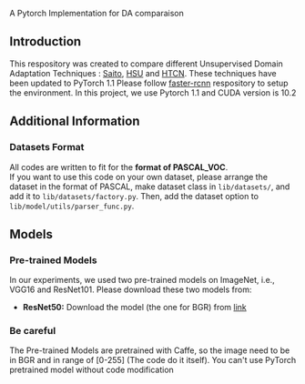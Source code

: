A Pytorch Implementation for DA comparaison

## Introduction
This respository was created to compare different Unsupervised Domain Adaptation Techniques : [Saito](https://github.com/VisionLearningGroup/DA_Detection), [HSU](https://github.com/kevinhkhsu/DA_detection) and [HTCN](https://github.com/chaoqichen/HTCN).
These techniques have been updated to PyTorch 1.1
Please follow [faster-rcnn](https://github.com/jwyang/faster-rcnn.pytorch/tree/pytorch-1.0) respository to setup the environment. In this project, we use Pytorch 1.1 and CUDA version is 10.2

## Additional Information

### Datasets Format
All codes are written to fit for the **format of PASCAL_VOC**.  
If you want to use this code on your own dataset, please arrange the dataset in the format of PASCAL, make dataset class in ```lib/datasets/```, and add it to ```lib/datasets/factory.py```. Then, add the dataset option to ```lib/model/utils/parser_func.py```.


## Models
### Pre-trained Models
In our experiments, we used two pre-trained models on ImageNet, i.e., VGG16 and ResNet101. Please download these two models from:
* **ResNet50:** Download the model (the one for BGR) from [link](https://github.com/ruotianluo/pytorch-resnet)

### Be careful
The Pre-trained Models are pretrained with Caffe, so the image need to be in BGR and in range of \[0-255] (The code do it itself).
You can't use PyTorch pretrained model without code modification

